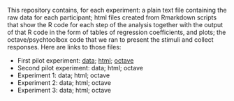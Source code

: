 This repository contains, for each experiment: a plain text file containing the raw data for each participant; html files created from Rmarkdown scripts that show the R code for each step of the analysis together with the output of that R code in the form of tables of regression coefficients, and plots; the octave/psychtoolbox code that we ran to present the stimuli and collect responses. Here are links to those files:

* First pilot experiment: [data](https://mjgreen.github.io/vagueness/experiment_data_and_analyses/A_pilot_1_data/data.txt); [html](https://mjgreen.github.io/vagueness/experiment_data_and_analyses/A_pilot_1.html); [octave](https://mjgreen.github.io/vagueness/experiment_implementations/A_pilot_1.m)
* Second pilot experiment: data; html; octave
* Experiment 1: data; html; octave
* Experiment 2: data; html; octave
* Experiment 3: data; html; octave
